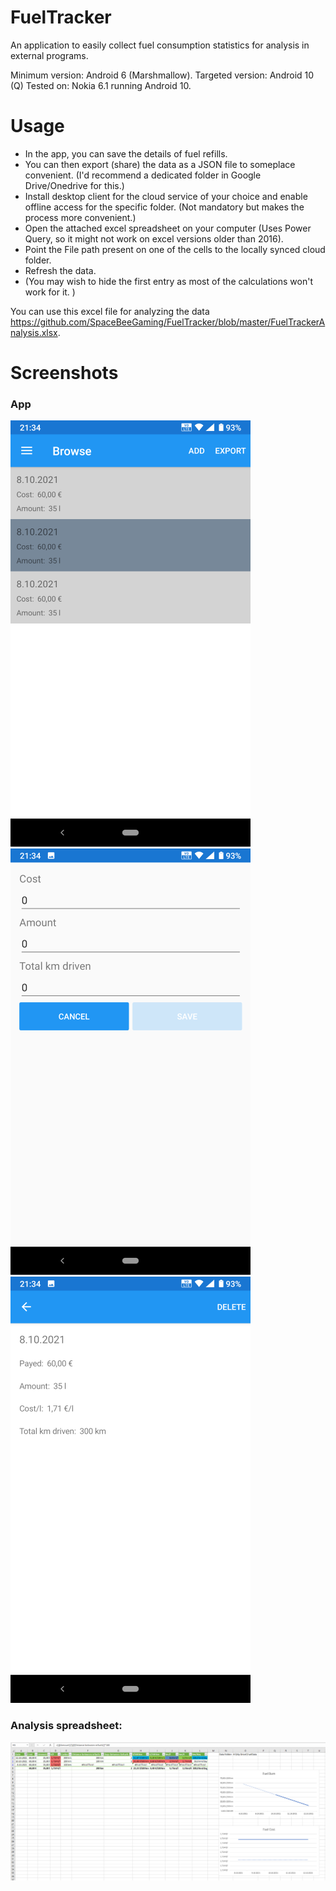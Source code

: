 # FuelTracker
An application to easily collect fuel consumption statistics for analysis in external programs.

Minimum version: Android 6 (Marshmallow).
Targeted version: Android 10 (Q)
Tested on: Nokia 6.1 running Android 10.

# Usage
- In the app, you can save the details of fuel refills.
- You can then export (share) the data as a JSON file to someplace convenient. (I'd recommend a dedicated folder in Google Drive/Onedrive for this.)
- Install desktop client for the cloud service of your choice and enable offline access for the specific folder. (Not mandatory but makes the process more convenient.)
- Open the attached excel spreadsheet on your computer (Uses Power Query, so it might not work on excel versions older than 2016).
- Point the File path present on one of the cells to the locally synced cloud folder.
- Refresh the data.
- (You may wish to hide the first entry as most of the calculations won't work for it. )

You can use this excel file for analyzing the data https://github.com/SpaceBeeGaming/FuelTracker/blob/master/FuelTrackerAnalysis.xlsx.

# Screenshots

### App
![Entry list](Screenshots/App_List.png) 
![Add new entry dialog](Screenshots/App_Add.png) 
![Entry details](Screenshots/App_Details.png)

### Analysis spreadsheet:
![Excel analysis](Screenshots/Excel_Analysis.png)
